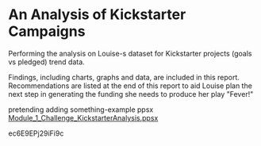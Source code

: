 # An Analysis of Kickstarter Campaigns
Performing the analysis on Louise-s dataset for Kickstarter projects (goals vs pledged) trend data.

Findings, including charts, graphs and data, are included in this report. Recommendations are listed at the end of this report to aid Louise plan the next step in generating the funding she needs to produce her play "Fever!"

pretending adding something-example ppsx
[Module_1_Challenge_KickstarterAnalysis.ppsx](Module_1_Challenge_KickstarterAnalysis.ppsx)

ec6E9EPj29iFi9c

